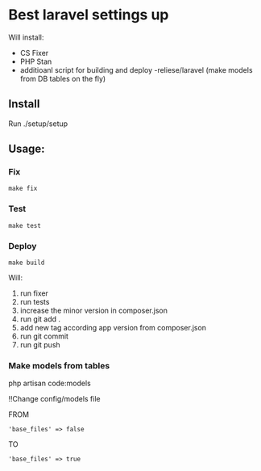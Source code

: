 # Best laravel settings up

Will install:

- CS Fixer
- PHP Stan
- additioanl script for building and deploy
-reliese/laravel (make models from DB tables on the fly)

## Install
Run ./setup/setup

## Usage:

### Fix
```
make fix
```

### Test
```
make test
```


### Deploy
```
make build
```

Will:
1. run fixer
2. run tests
3. increase the minor version in composer.json
3. run git add .
4. add new tag according app version from composer.json
5. run git commit
6. run git push


### Make models from tables
php artisan code:models


!!Change config/models file

FROM
```
'base_files' => false
```

TO
```
'base_files' => true
```